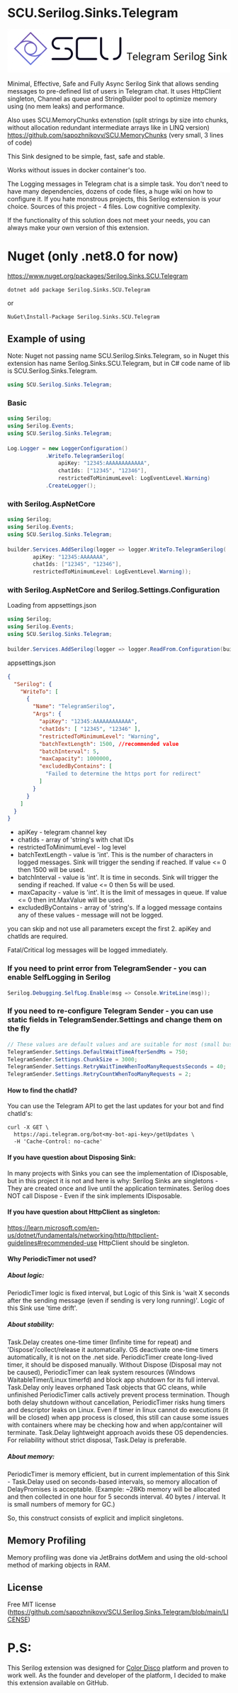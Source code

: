 # SCU.Serilog.Sinks.Telegram
![Logo](https://github.com/sapozhnikovv/SCU.Serilog.Sinks.Telegram/blob/main/img/tg.sink.png)

Minimal, Effective, Safe and Fully Async Serilog Sink that allows sending messages to pre-defined list of users in Telegram chat. 
It uses HttpClient singleton, Channel as queue and StringBuilder pool to optimize memory using (no mem leaks) and performance. 

Also uses SCU.MemoryChunks extenstion (split strings by size into chunks, without allocation redundant intermediate arrays like in LINQ version)
https://github.com/sapozhnikovv/SCU.MemoryChunks (very small, 3 lines of code)

This Sink designed to be simple, fast, safe and stable. 

Works without issues in docker container's too.

The Logging messages in Telegram chat is a simple task. You don't need to have many dependencies, dozens of code files, a huge wiki on how to configure it. If you hate monstrous projects, this Serilog extension is your choice.  Sources of this project - 4 files. Low cognitive complexity.

If the functionality of this solution does not meet your needs, you can always make your own version of this extension.

# Nuget (only .net8.0 for now)
https://www.nuget.org/packages/Serilog.Sinks.SCU.Telegram
```shell
dotnet add package Serilog.Sinks.SCU.Telegram
```
or
```shell
NuGet\Install-Package Serilog.Sinks.SCU.Telegram
```

## Example of using
Note: Nuget not passing name SCU.Serilog.Sinks.Telegram, so in Nuget this extension has name Serilog.Sinks.SCU.Telegram, but in C# code name of lib is SCU.Serilog.Sinks.Telegram.
```c#
using SCU.Serilog.Sinks.Telegram;
```

### Basic

```c#
using Serilog;
using Serilog.Events;
using SCU.Serilog.Sinks.Telegram;

Log.Logger = new LoggerConfiguration()
            .WriteTo.TelegramSerilog(
                apiKey: "12345:AAAAAAAAAAAA",
                chatIds: ["12345", "12346"],
                restrictedToMinimumLevel: LogEventLevel.Warning)
            .CreateLogger();
```

### with Serilog.AspNetCore

```c#
using Serilog;
using Serilog.Events;
using SCU.Serilog.Sinks.Telegram;

builder.Services.AddSerilog(logger => logger.WriteTo.TelegramSerilog(
        apiKey: "12345:AAAAAAA",
        chatIds: ["12345", "12346"],
        restrictedToMinimumLevel: LogEventLevel.Warning));
```

### with Serilog.AspNetCore and Serilog.Settings.Configuration
Loading from appsettings.json

```c#
using Serilog;
using Serilog.Events;
using SCU.Serilog.Sinks.Telegram;

builder.Services.AddSerilog(logger => logger.ReadFrom.Configuration(builder.Configuration));
```

appsettings.json
```json
{
  "Serilog": {
    "WriteTo": [
      {
        "Name": "TelegramSerilog",
        "Args": {
          "apiKey": "12345:AAAAAAAAAAAA",
          "chatIds": [ "12345", "12346" ],
          "restrictedToMinimumLevel": "Warning",
          "batchTextLength": 1500, //recommended value
          "batchInterval": 5,
          "maxCapacity": 1000000,
          "excludedByContains": [
            "Failed to determine the https port for redirect"
          ]
        }
      }
    ]
  }
}

```

 - apiKey - telegram channel key
 - chatIds - array of 'string's with chat IDs
 - restrictedToMinimumLevel - log level
 - batchTextLength - value is 'int'. This is the number of characters in logged messages. Sink will trigger the sending if reached. If value <= 0 then 1500 will be used.
 - batchInterval - value is 'int'. It is time in seconds. Sink will trigger the sending if reached. If value <= 0 then 5s will be used.
 - maxCapacity - value is 'int'. It is the limit of messages in queue. If value <= 0 then int.MaxValue will be used.
 - excludedByContains - array of 'string's. If a logged message contains any of these values - message will not be logged.


you can skip and not use all parameters except the first 2.
apiKey and chatIds are required.

Fatal/Critical log messages will be logged immediately.
  
### If you need to print error from TelegramSender - you can enable SelfLogging in Serilog
```c#
Serilog.Debugging.SelfLog.Enable(msg => Console.WriteLine(msg));
```

### If you need to re-configure Telegram Sender - you can use static fields in TelegramSender.Settings and change them on the fly
```c#
// These values ​​are default values ​​and are suitable for most (small business) projects.
TelegramSender.Settings.DefaultWaitTimeAfterSendMs = 750;
TelegramSender.Settings.ChunkSize = 3000;
TelegramSender.Settings.RetryWaitTimeWhenTooManyRequestsSeconds = 40;
TelegramSender.Settings.RetryCountWhenTooManyRequests = 2;
```

#### How to find the chatId?
You can use the Telegram API to get the last updates for your bot and find chatId's:

```
curl -X GET \
  https://api.telegram.org/bot<my-bot-api-key>/getUpdates \
  -H 'Cache-Control: no-cache'
```

#### If you have question about Disposing Sink:
In many projects with Sinks you can see the implementation of IDisposable, but in this project it is not and here is why:
Serilog Sinks are singletons - They are created once and live until the application terminates.
Serilog does NOT call Dispose - Even if the sink implements IDisposable.

#### If you have question about HttpClient as singleton:
https://learn.microsoft.com/en-us/dotnet/fundamentals/networking/http/httpclient-guidelines#recommended-use
HttpClient should be singleton.

#### Why PeriodicTimer not used?
##### About logic:
PeriodicTimer logic is fixed interval, but Logic of this Sink is 'wait X seconds after the sending message (even if sending is very long running)'.
Logic of this Sink use 'time drift'.
##### About stability:
Task.Delay creates one-time timer (Infinite time for repeat) and 'Dispose'/collect/release it automatically. OS deactivate one-time timers automatically, it is not on the .net side. PeriodicTimer create long-lived timer, it should be disposed manually. Without Dispose (Disposal may not be caused), PeriodicTimer can leak system resources (Windows WaitableTimer/Linux timerfd) and block app shutdown for its full interval. Task.Delay only leaves orphaned Task objects that GC cleans, while unfinished PeriodicTimer calls actively prevent process termination. Though both delay shutdown without cancellation, PeriodicTimer risks hung timers and descriptor leaks on Linux. Even if timer in linux cannot do executions (it will be closed) when app process is closed, this still can cause some issues with containers where may be checking how and when app/container will terminate. Task.Delay lightweight approach avoids these OS dependencies. For reliability without strict disposal, Task.Delay is preferable.
##### About memory:
PeriodicTimer is memory efficient, but in current implementation of this Sink - Task.Delay used on seconds-based intervals, so memory allocation of DelayPromises is acceptable.
(Example: ~28Kb memory will be allocated and then collected in one hour for 5 seconds interval. 40 bytes / interval. It is small numbers of memory for GC.)

So, this construct consists of explicit and implicit singletons.

## Memory Profiling
Memory profiling was done via JetBrains dotMem and using the old-school method of marking objects in RAM.

## License
Free MIT license (https://github.com/sapozhnikovv/SCU.Serilog.Sinks.Telegram/blob/main/LICENSE)

# P.S:
This Serilog extension was designed for [Color Disco](https://color-disco.ru) platform and proven to work well. As the founder and developer of the platform, I decided to make this extension available on GitHub.
